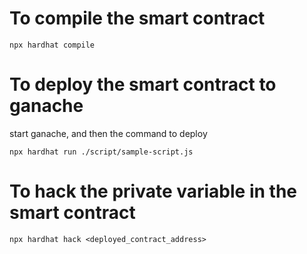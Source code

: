 # To compile the smart contract
```
npx hardhat compile
```

# To deploy the smart contract to ganache
start ganache, and then the command to deploy
```
npx hardhat run ./script/sample-script.js
```

# To hack the private variable in the smart contract
```
npx hardhat hack <deployed_contract_address>
```







<!-- # Basic Sample Hardhat Project

This project demonstrates a basic Hardhat use case. It comes with a sample contract, a test for that contract, a sample script that deploys that contract, and an example of a task implementation, which simply lists the available accounts.

Try running some of the following tasks:

```shell
npx hardhat accounts
npx hardhat compile
npx hardhat clean
npx hardhat test
npx hardhat node
node scripts/sample-script.js
npx hardhat help
```
 -->
